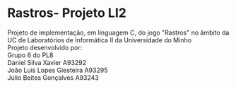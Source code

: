 <h1>Rastros- Projeto LI2</h1>
Projeto de implementação, em linguagem C, do jogo "Rastros" no âmbito da UC de Laboratórios de Informática II da Universidade do Minho
</br> 
Projeto desenvolvido por:
</br>
Grupo 6 do PL8
</br>
Daniel Silva Xavier A93292
</br>
João Luís Lopes Giesteira A93295
</br>
Júlio Beites Gonçalves A93243

